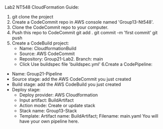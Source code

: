 Lab2
NT548 CloudFormation Guide:
1. git clone the project
2. Create a CodeCommit repo in AWS console named 'Group13-Nt548'.
3. Clone the CodeCommit repo to your computer.
4. Push this repo to CodeCommit
git add .
git commit -m 'first commit'
git push
5. Create a CodeBuild project:
   - Name: CloudformationBuild
   - Source: AWS CodeCommit
   - Repository: Group21-Lab2. Branch: main
   - Click Use buildspec file 'buildspec.yml'
6.Create a CodePipeline:
  - Name: Group21-Pipeline
  - Source stage: add the AWS CodeCommit you just created
  - Build stage: add the AWS CodeBuild you just created
  - Deploy stage:
      + Deploy provider: AWS Cloudformation
      + Input artifact: BuildArtifact
      + Action mode: Create or update stack
      + Stack name: Group13-Stack
      + Template: Artifact name: BuildArtifact; Filename: main.yaml
You will have your own pipeline here.
